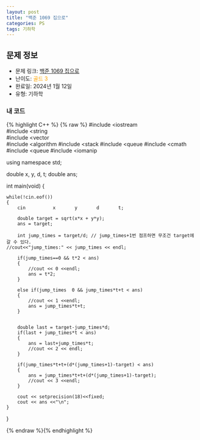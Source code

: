 ```yaml
---
layout: post
title: "백준 1069 집으로"
categories: PS
tags: 기하학
---
```


## 문제 정보
- 문제 링크: [백준 1069 집으로](https://www.acmicpc.net/problem/1069)
- 난이도: <span style="color:#FFA500">골드 3</span>
- 완료일: 2024년 1월 12일
- 유형: 기하학

### 내 코드

{% highlight C++ %} {% raw %}
#include <iostream	
#include <string	
#include <vector	
#include <algorithm	
#include <stack	
#include <queue	
#include <cmath	
#include <queue	
#include <iomanip	

using namespace std;

double x, y, d, t;
double ans;

int main(void)
{
	
	while(!cin.eof())
	{
		cin 		 x 		 y 		 d 		 t;

		double target = sqrt(x*x + y*y);
		ans = target;

		int jump_times = target/d; // jump_times+1번 점프하면 무조건 target에 갈 수 있다.
	//cout<<"jump_times:" << jump_times << endl;	

		if(jump_times==0 && t*2 < ans)
		{
			//cout << 0 <<endl;
			ans = t*2;
		}
		
		else if(jump_times	0 && jump_times*t+t < ans)
		{
			//cout << 1 <<endl;
			ans = jump_times*t+t;
		}
			

		double last = target-jump_times*d;
		if(last + jump_times*t < ans)
		{
			ans = last+jump_times*t;
			//cout << 2 << endl;
		}

		if(jump_times*t+t+(d*(jump_times+1)-target) < ans)
		{
			ans = jump_times*t+t+(d*(jump_times+1)-target);
			//cout << 3 <<endl;
		}

		cout << setprecision(18)<<fixed;
		cout << ans <<"\n";		
	}
}

{% endraw %}{% endhighlight %}
